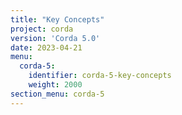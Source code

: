 ```yaml
---
title: "Key Concepts"
project: corda
version: 'Corda 5.0'
date: 2023-04-21
menu:
  corda-5:
    identifier: corda-5-key-concepts
    weight: 2000
section_menu: corda-5
---
```

